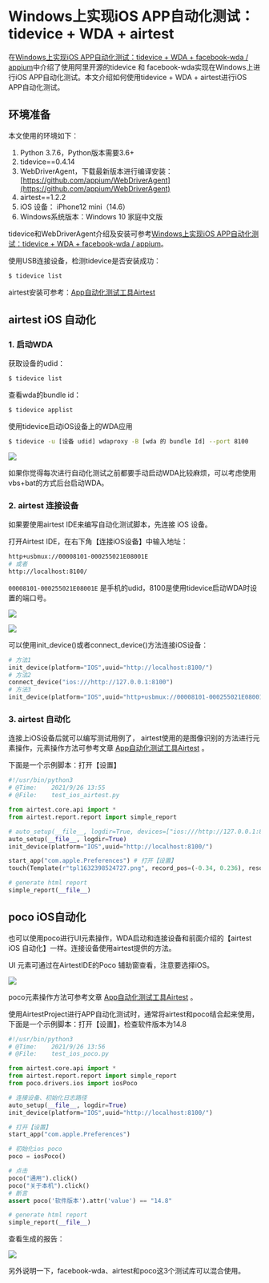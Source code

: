 # Windows上实现iOS APP自动化测试：tidevice + WDA +  airtest

在[Windows上实现iOS APP自动化测试：tidevice + WDA + facebook-wda / appium](https://blog.csdn.net/u010698107/article/details/119492403)中介绍了使用阿里开源的tidevice 和 facebook-wda实现在Windows上进行iOS APP自动化测试。本文介绍如何使用tidevice + WDA +  airtest进行iOS APP自动化测试。


## 环境准备
本文使用的环境如下：
1. Python 3.7.6，Python版本需要3.6+
2. tidevice==0.4.14
3. WebDriverAgent，下载最新版本进行编译安装：[https://github.com/appium/WebDriverAgent](https://github.com/appium/WebDriverAgent)
4. airtest==1.2.2
5. iOS 设备： iPhone12 mini（14.6）
6. Windows系统版本：Windows 10 家庭中文版

tidevice和WebDriverAgent介绍及安装可参考[Windows上实现iOS APP自动化测试：tidevice + WDA + facebook-wda / appium](https://blog.csdn.net/u010698107/article/details/119492403)。

使用USB连接设备，检测tidevice是否安装成功：
```bash
$ tidevice list
```

airtest安装可参考：[App自动化测试工具Airtest](https://blog.csdn.net/u010698107/article/details/118468631)


## airtest iOS 自动化

### 1. 启动WDA
获取设备的udid：
```bash
$ tidevice list
```

查看wda的bundle id：
```bash
$ tidevice applist
```

使用tidevice启动iOS设备上的WDA应用
```sh
$ tidevice -u [设备 udid] wdaproxy -B [wda 的 bundle Id] --port 8100
```
![](app-testing-for-ios-app-testing-on-windows-with-airtest/tidevice-wda-start-log.png)



如果你觉得每次进行自动化测试之前都要手动启动WDA比较麻烦，可以考虑使用vbs+bat的方式后台启动WDA。


### 2. airtest 连接设备
如果要使用airtest IDE来编写自动化测试脚本，先连接 iOS 设备。

打开Airtest IDE，在右下角【连接iOS设备】中输入地址：

```bash
http+usbmux://00008101-000255021E08001E
# 或者
http://localhost:8100/
```

`00008101-000255021E08001E` 是手机的udid，8100是使用tidevice启动WDA时设置的端口号。

![](app-testing-for-ios-app-testing-on-windows-with-airtest/airtest-ios-device-connect.png)

![](app-testing-for-ios-app-testing-on-windows-with-airtest/airtest-ios-device.png)


可以使用init_device()或者connect_device()方法连接iOS设备：

```python
# 方法1
init_device(platform="IOS",uuid="http://localhost:8100/")
# 方法2
connect_device("ios:///http://127.0.0.1:8100")
# 方法3
init_device(platform="IOS",uuid="http+usbmux://00008101-000255021E08001E")
```

### 3. airtest 自动化

连接上iOS设备后就可以编写测试用例了， airtest使用的是图像识别的方法进行元素操作，元素操作方法可参考文章 [App自动化测试工具Airtest](https://blog.csdn.net/u010698107/article/details/118468631) 。

下面是一个示例脚本：打开【设置】

```python
#!/usr/bin/python3
# @Time:    2021/9/26 13:55
# @File:    test_ios_airtest.py

from airtest.core.api import *
from airtest.report.report import simple_report

# auto_setup(__file__, logdir=True, devices=["ios:///http://127.0.0.1:8100",])
auto_setup(__file__, logdir=True)
init_device(platform="IOS",uuid="http://localhost:8100/")

start_app("com.apple.Preferences") # 打开【设置】
touch(Template(r"tpl1632398524727.png", record_pos=(-0.34, 0.236), resolution=(1125, 2436))) # 点击

# generate html report
simple_report(__file__)

```

## poco iOS自动化

也可以使用poco进行UI元素操作，WDA启动和连接设备和前面介绍的【airtest iOS 自动化】一样。连接设备使用airtest提供的方法。

UI 元素可通过在AirtestIDE的Poco 辅助窗查看，注意要选择iOS。

![](app-testing-for-ios-app-testing-on-windows-with-airtest/poco-ios-device-ui-inspector.png)

poco元素操作方法可参考文章 [App自动化测试工具Airtest](https://blog.csdn.net/u010698107/article/details/118468631) 。

使用AirtestProject进行APP自动化测试时，通常将airtest和poco结合起来使用，下面是一个示例脚本：打开【设置】，检查软件版本为14.8

```python
#!/usr/bin/python3
# @Time:    2021/9/26 13:56
# @File:    test_ios_poco.py

from airtest.core.api import *
from airtest.report.report import simple_report
from poco.drivers.ios import iosPoco

# 连接设备、初始化日志路径
auto_setup(__file__, logdir=True)
init_device(platform="IOS",uuid="http://localhost:8100/")

# 打开【设置】
start_app("com.apple.Preferences")

# 初始化ios poco
poco = iosPoco()

# 点击
poco("通用").click()
poco("关于本机").click()
# 断言
assert poco('软件版本').attr('value') == "14.8"

# generate html report
simple_report(__file__)
```

查看生成的报告：

![](app-testing-for-ios-app-testing-on-windows-with-airtest/airtest-ios-testing-report.png)

另外说明一下，facebook-wda、airtest和poco这3个测试库可以混合使用。




